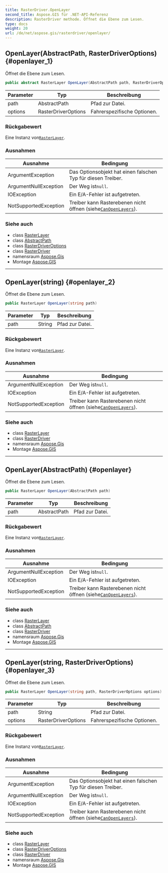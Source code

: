 ```yaml
---
title: RasterDriver.OpenLayer
second_title: Aspose.GIS für .NET-API-Referenz
description: RasterDriver methode. Öffnet die Ebene zum Lesen.
type: docs
weight: 20
url: /de/net/aspose.gis/rasterdriver/openlayer/
---
```

## OpenLayer(AbstractPath, RasterDriverOptions) {#openlayer_1}

Öffnet die Ebene zum Lesen.

```csharp
public abstract RasterLayer OpenLayer(AbstractPath path, RasterDriverOptions options)
```

| Parameter | Typ | Beschreibung |
| --- | --- | --- |
| path | AbstractPath | Pfad zur Datei. |
| options | RasterDriverOptions | Fahrerspezifische Optionen. |

### Rückgabewert

Eine Instanz von[`RasterLayer`](../../../aspose.gis.raster/rasterlayer/).

### Ausnahmen

| Ausnahme | Bedingung |
| --- | --- |
| ArgumentException | Das Optionsobjekt hat einen falschen Typ für diesen Treiber. |
| ArgumentNullException | Der Weg ist`null`. |
| IOException | Ein E/A-Fehler ist aufgetreten. |
| NotSupportedException | Treiber kann Rasterebenen nicht öffnen (siehe[`CanOpenLayers`](../canopenlayers/)). |

### Siehe auch

* class [RasterLayer](../../../aspose.gis.raster/rasterlayer/)
* class [AbstractPath](../../abstractpath/)
* class [RasterDriverOptions](../../rasterdriveroptions/)
* class [RasterDriver](../)
* namensraum [Aspose.Gis](../../rasterdriver/)
* Montage [Aspose.GIS](../../../)

---

## OpenLayer(string) {#openlayer_2}

Öffnet die Ebene zum Lesen.

```csharp
public RasterLayer OpenLayer(string path)
```

| Parameter | Typ | Beschreibung |
| --- | --- | --- |
| path | String | Pfad zur Datei. |

### Rückgabewert

Eine Instanz von[`RasterLayer`](../../../aspose.gis.raster/rasterlayer/).

### Ausnahmen

| Ausnahme | Bedingung |
| --- | --- |
| ArgumentNullException | Der Weg ist`null`. |
| IOException | Ein E/A-Fehler ist aufgetreten. |
| NotSupportedException | Treiber kann Rasterebenen nicht öffnen (siehe[`CanOpenLayers`](../canopenlayers/)). |

### Siehe auch

* class [RasterLayer](../../../aspose.gis.raster/rasterlayer/)
* class [RasterDriver](../)
* namensraum [Aspose.Gis](../../rasterdriver/)
* Montage [Aspose.GIS](../../../)

---

## OpenLayer(AbstractPath) {#openlayer}

Öffnet die Ebene zum Lesen.

```csharp
public RasterLayer OpenLayer(AbstractPath path)
```

| Parameter | Typ | Beschreibung |
| --- | --- | --- |
| path | AbstractPath | Pfad zur Datei. |

### Rückgabewert

Eine Instanz von[`RasterLayer`](../../../aspose.gis.raster/rasterlayer/).

### Ausnahmen

| Ausnahme | Bedingung |
| --- | --- |
| ArgumentNullException | Der Weg ist`null`. |
| IOException | Ein E/A-Fehler ist aufgetreten. |
| NotSupportedException | Treiber kann Rasterebenen nicht öffnen (siehe[`CanOpenLayers`](../canopenlayers/)). |

### Siehe auch

* class [RasterLayer](../../../aspose.gis.raster/rasterlayer/)
* class [AbstractPath](../../abstractpath/)
* class [RasterDriver](../)
* namensraum [Aspose.Gis](../../rasterdriver/)
* Montage [Aspose.GIS](../../../)

---

## OpenLayer(string, RasterDriverOptions) {#openlayer_3}

Öffnet die Ebene zum Lesen.

```csharp
public RasterLayer OpenLayer(string path, RasterDriverOptions options)
```

| Parameter | Typ | Beschreibung |
| --- | --- | --- |
| path | String | Pfad zur Datei. |
| options | RasterDriverOptions | Fahrerspezifische Optionen. |

### Rückgabewert

Eine Instanz von[`RasterLayer`](../../../aspose.gis.raster/rasterlayer/).

### Ausnahmen

| Ausnahme | Bedingung |
| --- | --- |
| ArgumentException | Das Optionsobjekt hat einen falschen Typ für diesen Treiber. |
| ArgumentNullException | Der Weg ist`null`. |
| IOException | Ein E/A-Fehler ist aufgetreten. |
| NotSupportedException | Treiber kann Rasterebenen nicht öffnen (siehe[`CanOpenLayers`](../canopenlayers/)). |

### Siehe auch

* class [RasterLayer](../../../aspose.gis.raster/rasterlayer/)
* class [RasterDriverOptions](../../rasterdriveroptions/)
* class [RasterDriver](../)
* namensraum [Aspose.Gis](../../rasterdriver/)
* Montage [Aspose.GIS](../../../)


